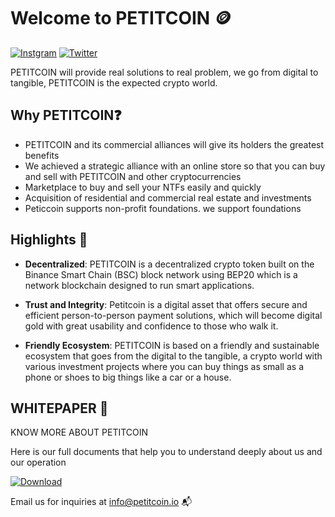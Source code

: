 # Welcome to PETITCOIN 🪙

[![Instgram](https://img.shields.io/badge/Instagram-E4405F?style=for-the-badge&logo=instagram&logoColor=white)](https://www.instagram.com/petitcoincrypto)
[![Twitter](https://img.shields.io/badge/Twitter-Follow-blue?style=for-the-badge&logo=twitter)](https://twitter.com/PETITCOINCRYPTO)

PETITCOIN will provide real solutions to real problem, we go from digital to tangible, PETITCOIN is the expected crypto world.  

## Why PETITCOIN❓

- PETITCOIN and its commercial alliances will give its holders the greatest benefits
- We achieved a strategic alliance with an online store so that you can buy and sell with PETITCOIN and other cryptocurrencies
- Marketplace to buy and sell your NTFs easily and quickly
- Acquisition of residential and commercial real estate and investments
- Peticcoin supports non-profit foundations. we support foundations

##  Highlights 🔑

- **Decentralized**: PETITCOIN is a decentralized crypto token built on the Binance Smart Chain (BSC) block network using BEP20 which is a network blockchain designed to run smart applications.
  
- **Trust and Integrity**: Petitcoin is a digital asset that offers secure and efficient person-to-person payment solutions, which will become digital gold with great usability and confidence to those who walk it.

- **Friendly Ecosystem**: PETITCOIN is based on a friendly and sustainable ecosystem that goes from the digital to the tangible, a crypto world with various investment projects where you can buy things as small as a phone or shoes to big things like a car or a house.

## WHITEPAPER 📃

KNOW MORE ABOUT PETITCOIN

Here is our full documents that help you to understand deeply about us and our operation

[![Download](https://camo.githubusercontent.com/44bc78b71d31e7ab50bc0804d421f66f7fcabd2b98425ecf6b67c251f1ff14e5/68747470733a2f2f637573746f6d2d69636f6e2d6261646765732e64656d6f6c61622e636f6d2f62616467652f2d446f776e6c6f61642d626c75653f7374796c653d666f722d7468652d6261646765266c6f676f3d646f776e6c6f6164266c6f676f436f6c6f723d7768697465)](https://google.com)


Email us for inquiries at info@petitcoin.io 📬

